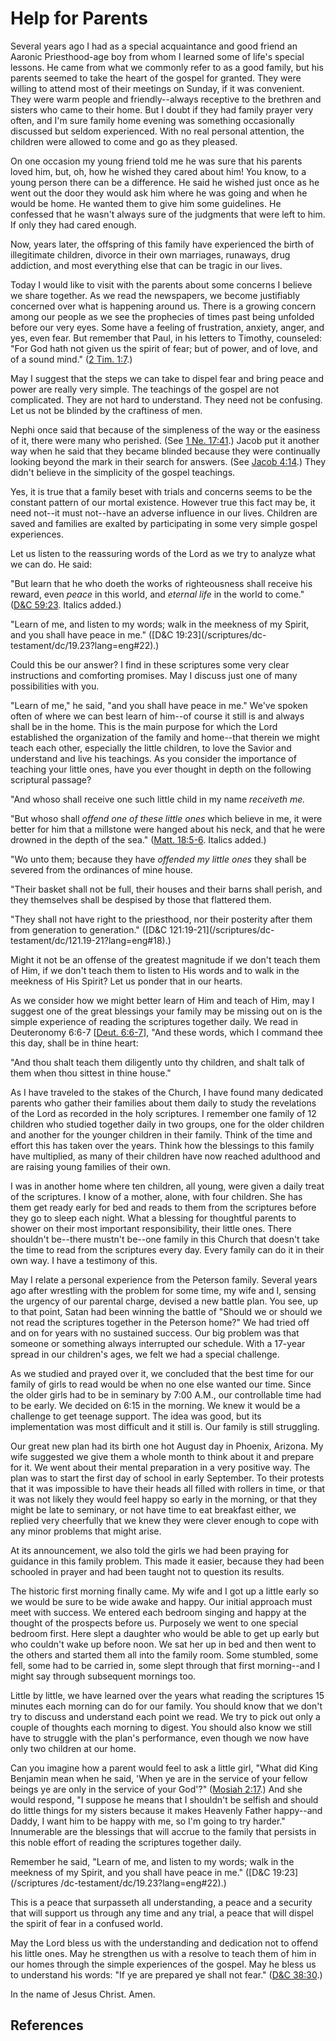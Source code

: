 # Help for Parents

Several years ago I had as a special acquaintance and good friend an Aaronic
Priesthood-age boy from whom I learned some of life's special lessons. He came
from what we commonly refer to as a good family, but his parents seemed to
take the heart of the gospel for granted. They were willing to attend most of
their meetings on Sunday, if it was convenient. They were warm people and
friendly--always receptive to the brethren and sisters who came to their home.
But I doubt if they had family prayer very often, and I'm sure family home
evening was something occasionally discussed but seldom experienced. With no
real personal attention, the children were allowed to come and go as they
pleased.

On one occasion my young friend told me he was sure that his parents loved
him, but, oh, how he wished they cared about him! You know, to a young person
there can be a difference. He said he wished just once as he went out the door
they would ask him where he was going and when he would be home. He wanted
them to give him some guidelines. He confessed that he wasn't always sure of
the judgments that were left to him. If only they had cared enough.

Now, years later, the offspring of this family have experienced the birth of
illegitimate children, divorce in their own marriages, runaways, drug
addiction, and most everything else that can be tragic in our lives.

Today I would like to visit with the parents about some concerns I believe we
share together. As we read the newspapers, we become justifiably concerned
over what is happening around us. There is a growing concern among our people
as we see the prophecies of times past being unfolded before our very eyes.
Some have a feeling of frustration, anxiety, anger, and yes, even fear. But
remember that Paul, in his letters to Timothy, counseled: "For God hath not
given us the spirit of fear; but of power, and of love, and of a sound mind."
([2 Tim. 1:7](/scriptures/nt/2-tim/1.7?lang=eng#6).)

May I suggest that the steps we can take to dispel fear and bring peace and
power are really very simple. The teachings of the gospel are not complicated.
They are not hard to understand. They need not be confusing. Let us not be
blinded by the craftiness of men.

Nephi once said that because of the simpleness of the way or the easiness of
it, there were many who perished. (See [1 Ne.
17:41](/scriptures/bofm/1-ne/17.41?lang=eng#40).) Jacob put it another way
when he said that they became blinded because they were continually looking
beyond the mark in their search for answers. (See [Jacob
4:14](/scriptures/bofm/jacob/4.14?lang=eng#13).) They didn't believe in the
simplicity of the gospel teachings.

Yes, it is true that a family beset with trials and concerns seems to be the
constant pattern of our mortal existence. However true this fact may be, it
need not--it must not--have an adverse influence in our lives. Children are
saved and families are exalted by participating in some very simple gospel
experiences.

Let us listen to the reassuring words of the Lord as we try to analyze what we
can do. He said:

"But learn that he who doeth the works of righteousness shall receive his
reward, even _peace_ in this world, and _eternal life_ in the world to come."
([D&amp;C 59:23](/scriptures/dc-testament/dc/59.23?lang=eng#22). Italics
added.)

"Learn of me, and listen to my words; walk in the meekness of my Spirit, and
you shall have peace in me." ([D&amp;C 19:23](/scriptures/dc-
testament/dc/19.23?lang=eng#22).)

Could this be our answer? I find in these scriptures some very clear
instructions and comforting promises. May I discuss just one of many
possibilities with you.

"Learn of me," he said, "and you shall have peace in me." We've spoken often
of where we can best learn of him--of course it still is and always shall be
in the home. This is the main purpose for which the Lord established the
organization of the family and home--that therein we might teach each other,
especially the little children, to love the Savior and understand and live his
teachings. As you consider the importance of teaching your little ones, have
you ever thought in depth on the following scriptural passage?

"And whoso shall receive one such little child in my name _receiveth me._

"But whoso shall _offend one of these little ones_ which believe in me, it
were better for him that a millstone were hanged about his neck, and that he
were drowned in the depth of the sea." ([Matt.
18:5-6](/scriptures/nt/matt/18.5-6?lang=eng#4). Italics added.)

"Wo unto them; because they have _offended my little ones_ they shall be
severed from the ordinances of mine house.

"Their basket shall not be full, their houses and their barns shall perish,
and they themselves shall be despised by those that flattered them.

"They shall not have right to the priesthood, nor their posterity after them
from generation to generation." ([D&amp;C 121:19-21](/scriptures/dc-
testament/dc/121.19-21?lang=eng#18).)

Might it not be an offense of the greatest magnitude if we don't teach them of
Him, if we don't teach them to listen to His words and to walk in the meekness
of His Spirit? Let us ponder that in our hearts.

As we consider how we might better learn of Him and teach of Him, may I
suggest one of the great blessings your family may be missing out on is the
simple experience of reading the scriptures together daily. We read in
Deuteronomy 6:6-7 [[Deut. 6:6-7](/scriptures/ot/deut/6.6-7?lang=eng#5)], "And
these words, which I command thee this day, shall be in thine heart:

"And thou shalt teach them diligently unto thy children, and shalt talk of
them when thou sittest in thine house."

As I have traveled to the stakes of the Church, I have found many dedicated
parents who gather their families about them daily to study the revelations of
the Lord as recorded in the holy scriptures. I remember one family of 12
children who studied together daily in two groups, one for the older children
and another for the younger children in their family. Think of the time and
effort this has taken over the years. Think how the blessings to this family
have multiplied, as many of their children have now reached adulthood and are
raising young families of their own.

I was in another home where ten children, all young, were given a daily treat
of the scriptures. I know of a mother, alone, with four children. She has them
get ready early for bed and reads to them from the scriptures before they go
to sleep each night. What a blessing for thoughtful parents to shower on their
most important responsibility, their little ones. There shouldn't be--there
mustn't be--one family in this Church that doesn't take the time to read from
the scriptures every day. Every family can do it in their own way. I have a
testimony of this.

May I relate a personal experience from the Peterson family. Several years ago
after wrestling with the problem for some time, my wife and I, sensing the
urgency of our parental charge, devised a new battle plan. You see, up to that
point, Satan had been winning the battle of "Should we or should we not read
the scriptures together in the Peterson home?" We had tried off and on for
years with no sustained success. Our big problem was that someone or something
always interrupted our schedule. With a 17-year spread in our children's ages,
we felt we had a special challenge.

As we studied and prayed over it, we concluded that the best time for our
family of girls to read would be when no one else wanted our time. Since the
older girls had to be in seminary by 7:00 A.M., our controllable time had to
be early. We decided on 6:15 in the morning. We knew it would be a challenge
to get teenage support. The idea was good, but its implementation was most
difficult and it still is. Our family is still struggling.

Our great new plan had its birth one hot August day in Phoenix, Arizona. My
wife suggested we give them a whole month to think about it and prepare for
it. We went about their mental preparation in a very positive way. The plan
was to start the first day of school in early September. To their protests
that it was impossible to have their heads all filled with rollers in time, or
that it was not likely they would feel happy so early in the morning, or that
they might be late to seminary, or not have time to eat breakfast either, we
replied very cheerfully that we knew they were clever enough to cope with any
minor problems that might arise.

At its announcement, we also told the girls we had been praying for guidance
in this family problem. This made it easier, because they had been schooled in
prayer and had been taught not to question its results.

The historic first morning finally came. My wife and I got up a little early
so we would be sure to be wide awake and happy. Our initial approach must meet
with success. We entered each bedroom singing and happy at the thought of the
prospects before us. Purposely we went to one special bedroom first. Here
slept a daughter who would be able to get up early but who couldn't wake up
before noon. We sat her up in bed and then went to the others and started them
all into the family room. Some stumbled, some fell, some had to be carried in,
some slept through that first morning--and I might say through subsequent
mornings too.

Little by little, we have learned over the years what reading the scriptures
15 minutes each morning can do for our family. You should know that we don't
try to discuss and understand each point we read. We try to pick out only a
couple of thoughts each morning to digest. You should also know we still have
to struggle with the plan's performance, even though we now have only two
children at our home.

Can you imagine how a parent would feel to ask a little girl, "What did King
Benjamin mean when he said, 'When ye are in the service of your fellow beings
ye are only in the service of your God'?" ([Mosiah
2:17](/scriptures/bofm/mosiah/2.17?lang=eng#16).) And she would respond, "I
suppose he means that I shouldn't be selfish and should do little things for
my sisters because it makes Heavenly Father happy--and Daddy, I want him to be
happy with me, so I'm going to try harder." Innumerable are the blessings that
will accrue to the family that persists in this noble effort of reading the
scriptures together daily.

Remember he said, "Learn of me, and listen to my words; walk in the meekness
of my Spirit, and you shall have peace in me." ([D&amp;C 19:23](/scriptures
/dc-testament/dc/19.23?lang=eng#22).)

This is a peace that surpasseth all understanding, a peace and a security that
will support us through any time and any trial, a peace that will dispel the
spirit of fear in a confused world.

May the Lord bless us with the understanding and dedication not to offend his
little ones. May he strengthen us with a resolve to teach them of him in our
homes through the simple experiences of the gospel. May he bless us to
understand his words: "If ye are prepared ye shall not fear." ([D&amp;C
38:30](/scriptures/dc-testament/dc/38.30?lang=eng#29).)

In the name of Jesus Christ. Amen.

## References

